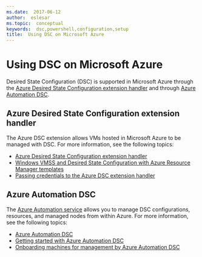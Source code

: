 ```yaml
---
ms.date:  2017-06-12
author:  eslesar
ms.topic:  conceptual
keywords:  dsc,powershell,configuration,setup
title:  Using DSC on Microsoft Azure
---
```


# Using DSC on Microsoft Azure

Desired State Configuration (DSC) is supported in Microsoft Azure through the 
[Azure Desired State Configuration extension handler](https://docs.microsoft.com/azure/virtual-machines/virtual-machines-windows-extensions-dsc-overview) and through 
[Azure Automation DSC](https://docs.microsoft.com/azure/automation/automation-dsc-overview).

## Azure Desired State Configuration extension handler

The Azure DSC extension allows VMs hosted in Microsoft Azure to be managed with DSC. For more information, see the following topics:

- [Azure Desired State Configuration extension handler](https://docs.microsoft.com/azure/virtual-machines/virtual-machines-windows-extensions-dsc-overview)
- [Windows VMSS and Desired State Configuration with Azure Resource Manager templates](https://docs.microsoft.com/azure/virtual-machines/virtual-machines-windows-extensions-dsc-template)
- [Passing credentials to the Azure DSC extension handler](https://docs.microsoft.com/azure/virtual-machines/virtual-machines-windows-extensions-dsc-credentials)

## Azure Automation DSC

The [Azure Automation service](https://azure.microsoft.com/services/automation/) allows you to manage DSC configurations, resources, and managed nodes from within Azure. For 
more information, see the following topics:

- [Azure Automation DSC](https://docs.microsoft.com/azure/automation/automation-dsc-overview)
- [Getting started with Azure Automation DSC](https://docs.microsoft.com/azure/automation/automation-dsc-getting-started)
- [Onboarding machines for management by Azure Automation DSC](https://docs.microsoft.com/azure/automation/automation-dsc-onboarding)

